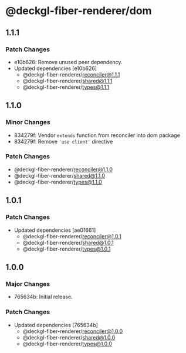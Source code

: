 # @deckgl-fiber-renderer/dom

## 1.1.1

### Patch Changes

- e10b626: Remove unused peer dependency.
- Updated dependencies [e10b626]
  - @deckgl-fiber-renderer/reconciler@1.1.1
  - @deckgl-fiber-renderer/shared@1.1.1
  - @deckgl-fiber-renderer/types@1.1.1

## 1.1.0

### Minor Changes

- 834279f: Vendor `extends` function from reconciler into dom package
- 834279f: Remove `'use client'` directive

### Patch Changes

- @deckgl-fiber-renderer/reconciler@1.1.0
- @deckgl-fiber-renderer/shared@1.1.0
- @deckgl-fiber-renderer/types@1.1.0

## 1.0.1

### Patch Changes

- Updated dependencies [ae01661]
  - @deckgl-fiber-renderer/reconciler@1.0.1
  - @deckgl-fiber-renderer/shared@1.0.1
  - @deckgl-fiber-renderer/types@1.0.1

## 1.0.0

### Major Changes

- 765634b: Initial release.

### Patch Changes

- Updated dependencies [765634b]
  - @deckgl-fiber-renderer/reconciler@1.0.0
  - @deckgl-fiber-renderer/shared@1.0.0
  - @deckgl-fiber-renderer/types@1.0.0
